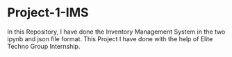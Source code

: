 # Project-1-IMS
In this Repository, I have done the Inventory Management System in the two ipynb and json file format. This Project I have done with the help of Elite Techno Group Internship.
